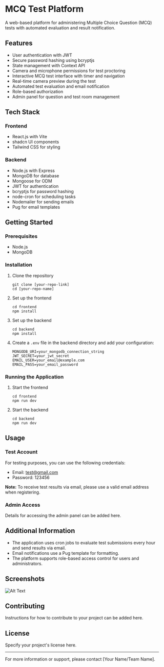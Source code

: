 # MCQ Test Platform

A web-based platform for administering Multiple Choice Question (MCQ) tests with automated evaluation and result notification.

## Features

- User authentication with JWT
- Secure password hashing using bcryptjs
- State management with Context API
- Camera and microphone permissions for test proctoring
- Interactive MCQ test interface with timer and navigation
- Real-time camera preview during the test
- Automated test evaluation and email notification
- Role-based authorization
- Admin panel for question and test room management

## Tech Stack

### Frontend
- React.js with Vite
- shadcn UI components
- Tailwind CSS for styling

### Backend
- Node.js with Express
- MongoDB for database
- Mongoose for ODM
- JWT for authentication
- bcryptjs for password hashing
- node-cron for scheduling tasks
- Nodemailer for sending emails
- Pug for email templates

## Getting Started

### Prerequisites
- Node.js
- MongoDB

### Installation

1. Clone the repository
   ```
   git clone [your-repo-link]
   cd [your-repo-name]
   ```

2. Set up the frontend
   ```
   cd frontend
   npm install
   ```

3. Set up the backend
   ```
   cd backend
   npm install
   ```

4. Create a `.env` file in the backend directory and add your configuration:
   ```
   MONGODB_URI=your_mongodb_connection_string
   JWT_SECRET=your_jwt_secret
   EMAIL_USER=your_email@example.com
   EMAIL_PASS=your_email_password
   ```

### Running the Application

1. Start the frontend
   ```
   cd frontend
   npm run dev
   ```

2. Start the backend
   ```
   cd backend
   npm run dev
   ```

## Usage

### Test Account
For testing purposes, you can use the following credentials:
- Email: test@gmail.com
- Password: 123456

**Note:** To receive test results via email, please use a valid email address when registering.

### Admin Access
Details for accessing the admin panel can be added here.

## Additional Information

- The application uses cron jobs to evaluate test submissions every hour and send results via email.
- Email notifications use a Pug template for formatting.
- The platform supports role-based access control for users and administrators.

## Screenshots

![Alt Text](./src/assets/email-ss.png)

## Contributing

Instructions for how to contribute to your project can be added here.

## License

Specify your project's license here.

---

For more information or support, please contact [Your Name/Team Name].
